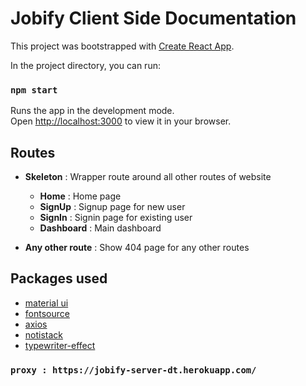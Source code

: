 # Jobify Client Side Documentation

This project was bootstrapped with [Create React App](https://github.com/facebook/create-react-app).

In the project directory, you can run:

### `npm start`

Runs the app in the development mode.\
Open [http://localhost:3000](http://localhost:3000) to view it in your browser.

## Routes

-   **Skeleton** : Wrapper route around all other routes of website

    -   **Home** : Home page
    -   **SignUp** : Signup page for new user
    -   **SignIn** : Signin page for existing user
    -   **Dashboard** : Main dashboard

-   **Any other route** : Show 404 page for any other routes

## Packages used

-   [material ui](https://mui.com/)
-   [fontsource](https://github.com/fontsource/fontsource)
-   [axios](https://axios-http.com/docs/intro)
-   [notistack](https://www.npmjs.com/package/notistack)
-   [typewriter-effect](https://www.npmjs.com/package/typewriter-effect)

### `proxy : https://jobify-server-dt.herokuapp.com/`
